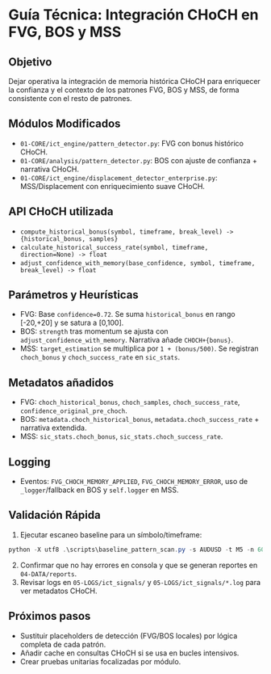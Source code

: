 # Guía Técnica: Integración CHoCH en FVG, BOS y MSS

## Objetivo
Dejar operativa la integración de memoria histórica CHoCH para enriquecer la confianza y el contexto de los patrones FVG, BOS y MSS, de forma consistente con el resto de patrones.

## Módulos Modificados
- `01-CORE/ict_engine/pattern_detector.py`: FVG con bonus histórico CHoCH.
- `01-CORE/analysis/pattern_detector.py`: BOS con ajuste de confianza + narrativa CHoCH.
- `01-CORE/ict_engine/displacement_detector_enterprise.py`: MSS/Displacement con enriquecimiento suave CHoCH.

## API CHoCH utilizada
- `compute_historical_bonus(symbol, timeframe, break_level) -> {historical_bonus, samples}`
- `calculate_historical_success_rate(symbol, timeframe, direction=None) -> float`
- `adjust_confidence_with_memory(base_confidence, symbol, timeframe, break_level) -> float`

## Parámetros y Heurísticas
- FVG: Base `confidence=0.72`. Se suma `historical_bonus` en rango [-20,+20] y se satura a [0,100].
- BOS: `strength` tras momentum se ajusta con `adjust_confidence_with_memory`. Narrativa añade `CHOCH+{bonus}`.
- MSS: `target_estimation` se multiplica por `1 + (bonus/500)`. Se registran `choch_bonus` y `choch_success_rate` en `sic_stats`.

## Metadatos añadidos
- FVG: `choch_historical_bonus`, `choch_samples`, `choch_success_rate`, `confidence_original_pre_choch`.
- BOS: `metadata.choch_historical_bonus`, `metadata.choch_success_rate` + narrativa extendida.
- MSS: `sic_stats.choch_bonus`, `sic_stats.choch_success_rate`.

## Logging
- Eventos: `FVG_CHOCH_MEMORY_APPLIED`, `FVG_CHOCH_MEMORY_ERROR`, uso de `_logger`/fallback en BOS y `self.logger` en MSS.

## Validación Rápida
1) Ejecutar escaneo baseline para un símbolo/timeframe:
```powershell
python -X utf8 .\scripts\baseline_pattern_scan.py -s AUDUSD -t M5 -n 600 -o .\04-DATA\reports
```
2) Confirmar que no hay errores en consola y que se generan reportes en `04-DATA/reports`.
3) Revisar logs en `05-LOGS/ict_signals/` y `05-LOGS/ict_signals/*.log` para ver metadatos CHoCH.

## Próximos pasos
- Sustituir placeholders de detección (FVG/BOS locales) por lógica completa de cada patrón.
- Añadir cache en consultas CHoCH si se usa en bucles intensivos.
- Crear pruebas unitarias focalizadas por módulo.
